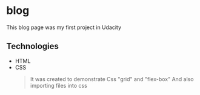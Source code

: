 # blog

This blog page was my first project in Udacity

## Technologies

- HTML
- CSS
  > It was created to demonstrate Css "grid" and "flex-box" And also importing files into css
